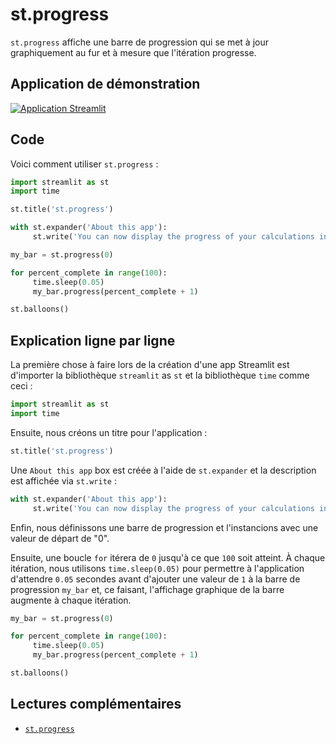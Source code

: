 # st.progress

`st.progress` affiche une barre de progression qui se met à jour graphiquement au fur et à mesure que l'itération progresse.

## Application de démonstration

[![Application Streamlit](https://static.streamlit.io/badges/streamlit_badge_black_white.svg)](https://share.streamlit.io/dataprofessor/st.progress/)

## Code
Voici comment utiliser `st.progress` :

```python
import streamlit as st
import time

st.title('st.progress')

with st.expander('About this app'):
     st.write('You can now display the progress of your calculations in a Streamlit app with the `st.progress` command.')

my_bar = st.progress(0)

for percent_complete in range(100):
     time.sleep(0.05)
     my_bar.progress(percent_complete + 1)

st.balloons()
```

## Explication ligne par ligne
La première chose à faire lors de la création d'une app Streamlit est d'importer la bibliothèque `streamlit` as `st` et la bibliothèque `time` comme ceci :

```python
import streamlit as st
import time
```

Ensuite, nous créons un titre pour l'application :
```python
st.title('st.progress')
```

Une `About this app` box est créée à l'aide de `st.expander` et la description est affichée via `st.write` :

```python
with st.expander('About this app'):
     st.write('You can now display the progress of your calculations in a Streamlit app with the `st.progress` command.')
```

Enfin, nous définissons une barre de progression et l'instancions avec une valeur de départ de "0".

Ensuite, une boucle `for` itérera de `0` jusqu'à ce que `100` soit atteint. À chaque itération, nous utilisons `time.sleep(0.05)` pour permettre à l'application d'attendre `0.05` secondes avant d'ajouter une valeur de `1` à la barre de progression `my_bar` et, ce faisant, l'affichage graphique de la barre augmente à chaque itération.

```python
my_bar = st.progress(0)

for percent_complete in range(100):
     time.sleep(0.05)
     my_bar.progress(percent_complete + 1)

st.balloons()
```

## Lectures complémentaires
- [`st.progress`](https://docs.streamlit.io/library/api-reference/status/st.progress)